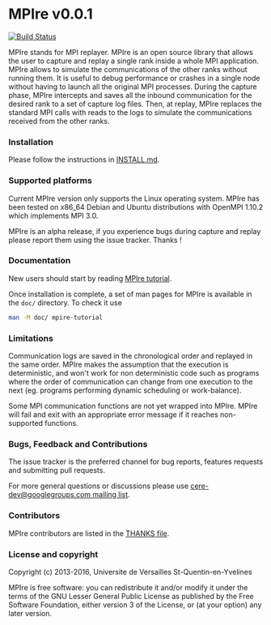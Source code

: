 # MPIre v0.0.1

[![Build Status](https://travis-ci.org/benchmark-subsetting/MPIre.svg?branch=master)](https://travis-ci.org/benchmark-subsetting/MPIre)

MPIre stands for MPI replayer. MPIre is an open source library that allows the user to capture and replay a single rank 
inside a whole MPI application. MPIre allows to simulate the communications of the other ranks without running them. 
It is useful to debug performance or crashes in a single node without having to launch all the original MPI processes. 
During the capture phase, MPIre intercepts and saves all the inbound communication for the desired rank to a set of capture 
log files. Then, at replay, MPIre replaces the standard MPI calls with reads to the logs to simulate the communications 
received from the other ranks.

### Installation

Please follow the instructions in
[INSTALL.md](https://github.com/benchmark-subsetting/MPIre/blob/master/INSTALL.md).

### Supported platforms

Current MPIre version only supports the Linux operating system. MPIre has been tested
on x86_64 Debian and Ubuntu distributions with OpenMPI 1.10.2 which implements MPI 3.0.

MPIre is an alpha release, if you experience bugs during capture and replay please report 
them using the issue tracker. Thanks !

### Documentation

New users should start by reading [MPIre
tutorial](https://github.com/benchmark-subsetting/MPIre/blob/master/doc/mpire-tutorial.1.md).

Once installation is complete, a set of man pages for MPIre is available
in the `doc/` directory. To check it use

```bash
man -M doc/ mpire-tutorial
```

### Limitations

Communication logs are saved in the chronological order and replayed in the same
order. MPIre makes the assumption that the execution is deterministic, and
won't work for non deterministic code such as programs where the order of communication 
can change from one execution to the next (eg. programs performing dynamic scheduling or work-balance).

Some MPI communication functions are not yet wrapped into MPIre. MPIre will fail 
and exit with an appropriate error message if it reaches non-supported functions.

### Bugs, Feedback and Contributions

The issue tracker is the preferred channel for bug reports, features requests and
submitting pull requests.

For more general questions or discussions please use
[cere-dev@googlegroups.com mailing
list](https://groups.google.com/forum/#!forum/cere-dev).

### Contributors

MPIre contributors are listed in the [THANKS
file](https://github.com/benchmark-subsetting/MPIre/blob/master/THANKS).

### License and copyright

Copyright (c) 2013-2016, Universite de Versailles St-Quentin-en-Yvelines

MPIre is free software: you can redistribute it and/or modify it under the terms of
the GNU Lesser General Public License as published by the Free Software
Foundation, either version 3 of the License, or (at your option) any later
version.
